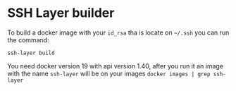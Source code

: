 # SSH Layer builder

To build a docker image with your `id_rsa` tha is locate on `~/.ssh` you can run the command:
```shell
ssh-layer build
```
You need docker version 19 with api version 1.40, after you run it an image with the name `ssh-layer` will be
on your images `docker images | grep ssh-layer`
